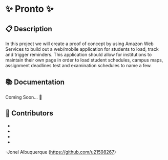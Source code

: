 # :sparkles: Pronto  :sparkles:

## :clipboard: Description
In this project we will create a proof of concept by using Amazon Web Services to build
out a web/mobile application for students to load, track and trigger reminders. This
application should allow for institutions to maintain their own page in order to load student
schedules, campus maps, assignment deadlines test and examination schedules to
name a few.

## :books: Documentation
Coming Soon... :100:

## :busts_in_silhouette: Contributors
-
-
-
-
-Jonel Albuquerque (https://github.com/u21598267)